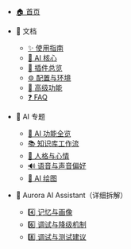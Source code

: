 * [🏠 首页](/)

* 📘 文档
  * [✨ 使用指南](Usage-Guide.md)
  * [🤖 AI 核心](AI-Core.md)
  * [🧩 插件总览](Plugins.md)
  * [⚙️ 配置与环境](Configuration.md)
  * [🚀 高级功能](Advanced-Features.md)
  * [❓ FAQ](FAQ.md)

* 🧠 AI 专题
  * [🧬 AI 功能全览](AI-Features-Map.md)
  * [📚 知识库工作流](Knowledge-Base-Workflow.md)
  * [💞 人格与心情](Persona-and-Mood.md)
  * [🔊 语音与声音偏好](Voice-and-TTS.md)
  * [🎨 AI 绘图](Image-Generation.md)

* 💫 Aurora AI Assistant（详细拆解）
  * [4️⃣ 记忆与画像](4-memory-persona.md)
  * [6️⃣ 调试与降级机制](6-debug-degrade.md)
  * [8️⃣ 调试与测试建议](8-debug-tips.md)
